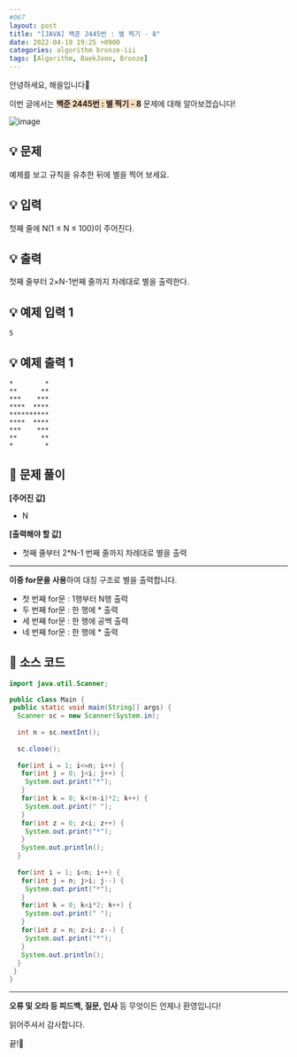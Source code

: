 ```yaml
---
#067
layout: post
title: "[JAVA] 백준 2445번 : 별 찍기 - 8"
date: 2022-04-19 19:25 +0900
categories: algorithm bronze-iii
tags: [Algorithm, BaekJoon, Bronze]
---
```


안녕하세요, 해을입니다🦖

이번 글에서는 <span style="background-color:#f7ddbe">**백준 2445번 : 별 찍기 - 8**</span> 문제에 대해 알아보겠습니다!

![image](https://user-images.githubusercontent.com/39720852/170873771-4669ef81-28f7-4b1c-8f49-ad114932e53a.png)

## 💡 문제

예제를 보고 규칙을 유추한 뒤에 별을 찍어 보세요.

## 💡 입력

첫째 줄에 N(1 ≤ N ≤ 100)이 주어진다.

## 💡 출력

첫째 줄부터 2×N-1번째 줄까지 차례대로 별을 출력한다.

## 💡 예제 입력 1

```
5
```

## 💡 예제 출력 1

```
*        *
**      **
***    ***
****  ****
**********
****  ****
***    ***
**      **
*        *
```

## 🚩 문제 풀이

**[주어진 값]**

* N

**[출력해야 할 값]**

* 첫째 줄부터 2*N-1 번째 줄까지 차례대로 별을 출력

---

**이중 for문을 사용**하여 대칭 구조로 별을 출력합니다.

* 첫 번째 for문 : 1행부터 N행 출력
* 두 번째 for문 : 한 행에 * 출력
* 세 번째 for문 : 한 행에 공백 출력
* 네 번째 for문 : 한 행에 * 출력

## 🚩 소스 코드

``` java
import java.util.Scanner;

public class Main {
 public static void main(String[] args) {  
  Scanner sc = new Scanner(System.in);
  
  int n = sc.nextInt();
  
  sc.close();
  
  for(int i = 1; i<=n; i++) {
   for(int j = 0; j<i; j++) {
    System.out.print("*");
   }
   for(int k = 0; k<(n-i)*2; k++) {
    System.out.print(" ");
   }
   for(int z = 0; z<i; z++) {
    System.out.print("*");
   }
   System.out.println();
  }
  
  for(int i = 1; i<n; i++) {
   for(int j = n; j>i; j--) {
    System.out.print("*");
   }
   for(int k = 0; k<i*2; k++) {
    System.out.print(" ");
   }
   for(int z = n; z>i; z--) {
    System.out.print("*");
   }
   System.out.println();
  }
 }
}
```

---

**오류 및 오타 등 피드백, 질문, 인사** 등 무엇이든 언제나 환영입니다!

읽어주셔서 감사합니다.

끝!🦕
